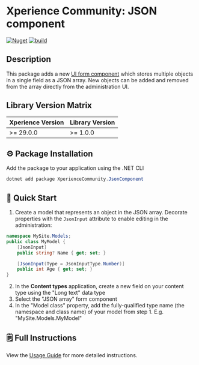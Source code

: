 ﻿# Xperience Community: JSON component

[![Nuget](https://img.shields.io/nuget/v/XperienceCommunity.JsonComponent)](https://www.nuget.org/packages/XperienceCommunity.JsonComponent#versions-body-tab)
[![build](https://github.com/kentico-ericd/xperience-community-json-component/actions/workflows/build.yml/badge.svg)](https://github.com/kentico-ericd/xperience-community-json-component/actions/workflows/build.yml)

## Description

This package adds a new [UI form component](https://docs.kentico.com/developers-and-admins/customization/extend-the-administration-interface/ui-form-components) which stores multiple objects in a single field as a JSON array. New objects can be added and removed from the array directly from the administration UI.

## Library Version Matrix

| Xperience Version | Library Version |
| ----------------- | --------------- |
| >= 29.0.0         | >= 1.0.0        |

## :gear: Package Installation

Add the package to your application using the .NET CLI

```powershell
dotnet add package XperienceCommunity.JsonComponent
```

## 🚀 Quick Start

1. Create a model that represents an object in the JSON array. Decorate properties with the `JsonInput` attribute to enable editing in the administration:

```cs
namespace MySite.Models;
public class MyModel {
    [JsonInput]
    public string? Name { get; set; }

    [JsonInput(Type = JsonInputType.Number)]
    public int Age { get; set; }
}
```

2. In the __Content types__ application, create a new field on your content type using the "Long text" data type
3. Select the "JSON array" form component
4. In the "Model class" property, add the fully-qualified type name (the namespace and class name) of your model from step 1. E.g. "MySite.Models.MyModel"

## 🗒 Full Instructions

View the [Usage Guide](./docs/Usage-Guide.md) for more detailed instructions.
